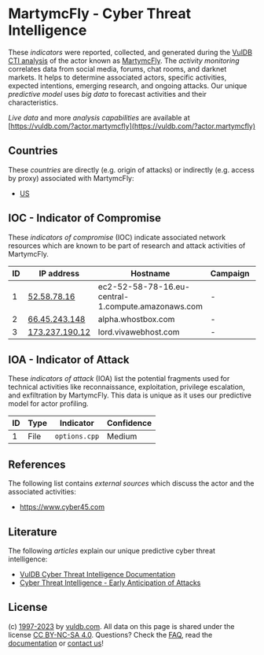 # MartymcFly - Cyber Threat Intelligence

These _indicators_ were reported, collected, and generated during the [VulDB CTI analysis](https://vuldb.com/?kb.cti) of the actor known as [MartymcFly](https://vuldb.com/?actor.martymcfly). The _activity monitoring_ correlates data from social media, forums, chat rooms, and darknet markets. It helps to determine associated actors, specific activities, expected intentions, emerging research, and ongoing attacks. Our unique _predictive model_ uses _big data_ to forecast activities and their characteristics.

_Live data_ and more _analysis capabilities_ are available at [https://vuldb.com/?actor.martymcfly](https://vuldb.com/?actor.martymcfly)

## Countries

These _countries_ are directly (e.g. origin of attacks) or indirectly (e.g. access by proxy) associated with MartymcFly:

* [US](https://vuldb.com/?country.us)

## IOC - Indicator of Compromise

These _indicators of compromise_ (IOC) indicate associated network resources which are known to be part of research and attack activities of MartymcFly.

ID | IP address | Hostname | Campaign | Confidence
-- | ---------- | -------- | -------- | ----------
1 | [52.58.78.16](https://vuldb.com/?ip.52.58.78.16) | ec2-52-58-78-16.eu-central-1.compute.amazonaws.com | - | Medium
2 | [66.45.243.148](https://vuldb.com/?ip.66.45.243.148) | alpha.whostbox.com | - | High
3 | [173.237.190.12](https://vuldb.com/?ip.173.237.190.12) | lord.vivawebhost.com | - | High

## IOA - Indicator of Attack

These _indicators of attack_ (IOA) list the potential fragments used for technical activities like reconnaissance, exploitation, privilege escalation, and exfiltration by MartymcFly. This data is unique as it uses our predictive model for actor profiling.

ID | Type | Indicator | Confidence
-- | ---- | --------- | ----------
1 | File | `options.cpp` | Medium

## References

The following list contains _external sources_ which discuss the actor and the associated activities:

* https://www.cyber45.com

## Literature

The following _articles_ explain our unique predictive cyber threat intelligence:

* [VulDB Cyber Threat Intelligence Documentation](https://vuldb.com/?kb.cti)
* [Cyber Threat Intelligence - Early Anticipation of Attacks](https://www.scip.ch/en/?labs.20201022)

## License

(c) [1997-2023](https://vuldb.com/?kb.changelog) by [vuldb.com](https://vuldb.com/?kb.about). All data on this page is shared under the license [CC BY-NC-SA 4.0](https://creativecommons.org/licenses/by-nc-sa/4.0/). Questions? Check the [FAQ](https://vuldb.com/?kb.faq), read the [documentation](https://vuldb.com/?kb) or [contact us](https://vuldb.com/?contact)!
